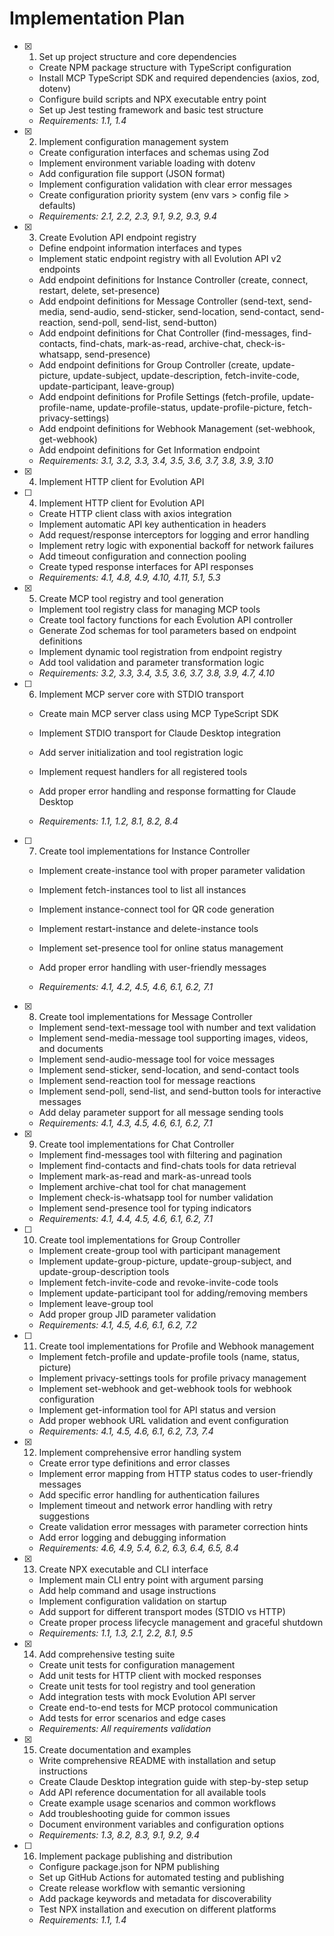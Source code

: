 # Implementation Plan

- [x] 1. Set up project structure and core dependencies





  - Create NPM package structure with TypeScript configuration
  - Install MCP TypeScript SDK and required dependencies (axios, zod, dotenv)
  - Configure build scripts and NPX executable entry point
  - Set up Jest testing framework and basic test structure
  - _Requirements: 1.1, 1.4_

- [x] 2. Implement configuration management system





  - Create configuration interfaces and schemas using Zod
  - Implement environment variable loading with dotenv
  - Add configuration file support (JSON format)
  - Implement configuration validation with clear error messages
  - Create configuration priority system (env vars > config file > defaults)
  - _Requirements: 2.1, 2.2, 2.3, 9.1, 9.2, 9.3, 9.4_

- [x] 3. Create Evolution API endpoint registry




  - Define endpoint information interfaces and types
  - Implement static endpoint registry with all Evolution API v2 endpoints
  - Add endpoint definitions for Instance Controller (create, connect, restart, delete, set-presence)
  - Add endpoint definitions for Message Controller (send-text, send-media, send-audio, send-sticker, send-location, send-contact, send-reaction, send-poll, send-list, send-button)
  - Add endpoint definitions for Chat Controller (find-messages, find-contacts, find-chats, mark-as-read, archive-chat, check-is-whatsapp, send-presence)
  - Add endpoint definitions for Group Controller (create, update-picture, update-subject, update-description, fetch-invite-code, update-participant, leave-group)
  - Add endpoint definitions for Profile Settings (fetch-profile, update-profile-name, update-profile-status, update-profile-picture, fetch-privacy-settings)
  - Add endpoint definitions for Webhook Management (set-webhook, get-webhook)
  - Add endpoint definitions for Get Information endpoint
  - _Requirements: 3.1, 3.2, 3.3, 3.4, 3.5, 3.6, 3.7, 3.8, 3.9, 3.10_
- [x] 4. Implement HTTP client for Evolution API




- [ ] 4. Implement HTTP client for Evolution API

  - Create HTTP client class with axios integration
  - Implement automatic API key authentication in headers
  - Add request/response interceptors for logging and error handling
  - Implement retry logic with exponential backoff for network failures
  - Add timeout configuration and connection pooling
  - Create typed response interfaces for API responses
  - _Requirements: 4.1, 4.8, 4.9, 4.10, 4.11, 5.1, 5.3_

- [x] 5. Create MCP tool registry and tool generation





  - Implement tool registry class for managing MCP tools
  - Create tool factory functions for each Evolution API controller
  - Generate Zod schemas for tool parameters based on endpoint definitions
  - Implement dynamic tool registration from endpoint registry
  - Add tool validation and parameter transformation logic
  - _Requirements: 3.2, 3.3, 3.4, 3.5, 3.6, 3.7, 3.8, 3.9, 4.7, 4.10_




- [ ] 6. Implement MCP server core with STDIO transport

  - Create main MCP server class using MCP TypeScript SDK
  - Implement STDIO transport for Claude Desktop integration
  - Add server initialization and tool registration logic


  - Implement request handlers for all registered tools

  - Add proper error handling and response formatting for Claude Desktop
  - _Requirements: 1.1, 1.2, 8.1, 8.2, 8.4_

- [ ] 7. Create tool implementations for Instance Controller

  - Implement create-instance tool with proper parameter validation


  - Implement fetch-instances tool to list all instances
  - Implement instance-connect tool for QR code generation
  - Implement restart-instance and delete-instance tools
  - Implement set-presence tool for online status management
  - Add proper error handling with user-friendly messages
  - _Requirements: 4.1, 4.2, 4.5, 4.6, 6.1, 6.2, 7.1_

- [x] 8. Create tool implementations for Message Controller





  - Implement send-text-message tool with number and text validation
  - Implement send-media-message tool supporting images, videos, and documents
  - Implement send-audio-message tool for voice messages
  - Implement send-sticker, send-location, and send-contact tools
  - Implement send-reaction tool for message reactions
  - Implement send-poll, send-list, and send-button tools for interactive messages
  - Add delay parameter support for all message sending tools
  - _Requirements: 4.1, 4.3, 4.5, 4.6, 6.1, 6.2, 7.1_

- [x] 9. Create tool implementations for Chat Controller






  - Implement find-messages tool with filtering and pagination
  - Implement find-contacts and find-chats tools for data retrieval
  - Implement mark-as-read and mark-as-unread tools
  - Implement archive-chat tool for chat management
  - Implement check-is-whatsapp tool for number validation
  - Implement send-presence tool for typing indicators
  - _Requirements: 4.1, 4.4, 4.5, 4.6, 6.1, 6.2, 7.1_

- [ ] 10. Create tool implementations for Group Controller

  - Implement create-group tool with participant management
  - Implement update-group-picture, update-group-subject, and update-group-description tools
  - Implement fetch-invite-code and revoke-invite-code tools
  - Implement update-participant tool for adding/removing members
  - Implement leave-group tool
  - Add proper group JID parameter validation
  - _Requirements: 4.1, 4.5, 4.6, 6.1, 6.2, 7.2_

- [ ] 11. Create tool implementations for Profile and Webhook management

  - Implement fetch-profile and update-profile tools (name, status, picture)
  - Implement privacy-settings tools for profile privacy management
  - Implement set-webhook and get-webhook tools for webhook configuration
  - Implement get-information tool for API status and version
  - Add proper webhook URL validation and event configuration
  - _Requirements: 4.1, 4.5, 4.6, 6.1, 6.2, 7.3, 7.4_

- [x] 12. Implement comprehensive error handling system



  - Create error type definitions and error classes
  - Implement error mapping from HTTP status codes to user-friendly messages
  - Add specific error handling for authentication failures
  - Implement timeout and network error handling with retry suggestions
  - Create validation error messages with parameter correction hints
  - Add error logging and debugging information
  - _Requirements: 4.6, 4.9, 5.4, 6.2, 6.3, 6.4, 6.5, 8.4_

- [x] 13. Create NPX executable and CLI interface






  - Implement main CLI entry point with argument parsing
  - Add help command and usage instructions
  - Implement configuration validation on startup
  - Add support for different transport modes (STDIO vs HTTP)
  - Create proper process lifecycle management and graceful shutdown
  - _Requirements: 1.1, 1.3, 2.1, 2.2, 8.1, 9.5_

- [x] 14. Add comprehensive testing suite





  - Create unit tests for configuration management
  - Add unit tests for HTTP client with mocked responses
  - Create unit tests for tool registry and tool generation
  - Add integration tests with mock Evolution API server
  - Create end-to-end tests for MCP protocol communication
  - Add tests for error scenarios and edge cases
  - _Requirements: All requirements validation_

- [x] 15. Create documentation and examples






  - Write comprehensive README with installation and setup instructions
  - Create Claude Desktop integration guide with step-by-step setup
  - Add API reference documentation for all available tools
  - Create example usage scenarios and common workflows
  - Add troubleshooting guide for common issues
  - Document environment variables and configuration options
  - _Requirements: 1.3, 8.2, 8.3, 9.1, 9.2, 9.4_

- [ ] 16. Implement package publishing and distribution




  - Configure package.json for NPM publishing
  - Set up GitHub Actions for automated testing and publishing
  - Create release workflow with semantic versioning
  - Add package keywords and metadata for discoverability
  - Test NPX installation and execution on different platforms
  - _Requirements: 1.1, 1.4_